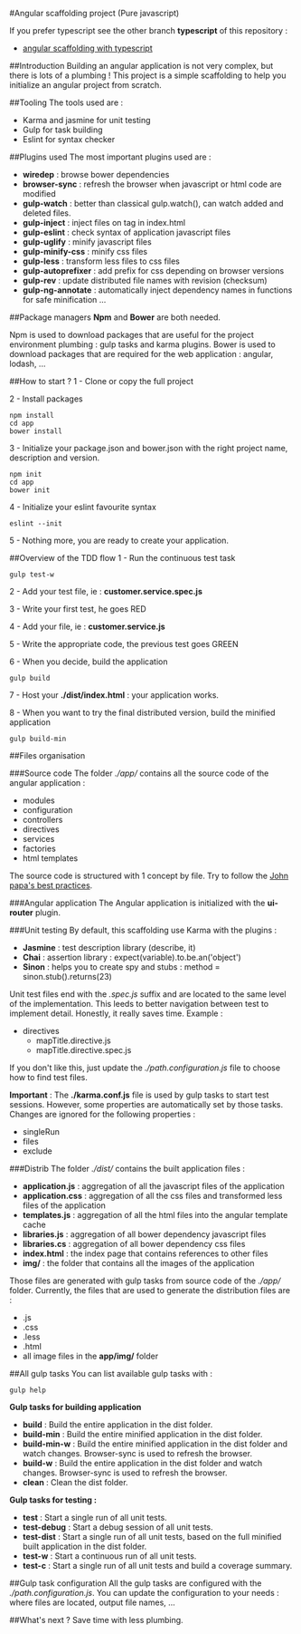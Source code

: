 #Angular scaffolding project (Pure javascript)

If you prefer typescript see the other branch **typescript** of this repository :
* [angular scaffolding with typescript](https://github.com/pierregillon/angular.scaffolding/tree/typescript)

##Introduction
Building an angular application is not very complex, but there is lots of a plumbing !
This project is a simple scaffolding to help you initialize an angular project from scratch.

##Tooling
The tools used are :
- Karma and jasmine for unit testing
- Gulp for task building
- Eslint for syntax checker

##Plugins used
The most important plugins used are :
* **wiredep**           : browse bower dependencies
* **browser-sync**      : refresh the browser when javascript or html code are modified
* **gulp-watch**        : better than classical gulp.watch(), can watch added and deleted files.
* **gulp-inject**       : inject files on tag in index.html
* **gulp-eslint**       : check syntax of application javascript files
* **gulp-uglify**       : minify javascript files
* **gulp-minify-css**   : minify css files
* **gulp-less**         : transform less files to css files
* **gulp-autoprefixer** : add prefix for css depending on browser versions
* **gulp-rev**          : update distributed file names with revision (checksum)
* **gulp-ng-annotate**  : automatically inject dependency names in functions for safe minification
...

##Package managers
**Npm** and **Bower** are both needed.

Npm is used to download packages that are useful for the project environment plumbing : gulp tasks and karma plugins.
Bower is used to download packages that are required for the web application : angular, lodash, ...

##How to start ?
1 - Clone or copy the full project

2 - Install packages

    npm install
    cd app
    bower install
    
3 - Initialize your package.json and bower.json with the right project name, description and version.

    npm init
    cd app
    bower init

4 - Initialize your eslint favourite syntax

    eslint --init
    
5 - Nothing more, you are ready to create your application.

##Overview of the TDD flow
1 - Run the continuous test task
    
    gulp test-w
    
2 - Add your test file, ie : **customer.service.spec.js**

3 - Write your first test, he goes RED

4 - Add your file, ie : **customer.service.js**

5 - Write the appropriate code, the previous test goes GREEN

6 - When you decide, build the application

    gulp build
    
7 - Host your **./dist/index.html** : your application works.

8 - When you want to try the final distributed version, build the minified application

    gulp build-min

##Files organisation

###Source code
The folder *./app/* contains all the source code of the angular application : 
* modules
* configuration
* controllers
* directives
* services
* factories
* html templates

The source code is structured with 1 concept by file. 
Try to follow the [John papa's best practices](https://github.com/johnpapa/angular-styleguide).

###Angular application
The Angular application is initialized with the **ui-router** plugin.

###Unit testing
By default, this scaffolding use Karma with the plugins :
* **Jasmine**   : test description library (describe, it)
* **Chai**      : assertion library : expect(variable).to.be.an('object')
* **Sinon**     : helps you to create spy and stubs : method = sinon.stub().returns(23)

Unit test files end with the *.spec.js* suffix and are located to the same level of the implementation. This
leeds to better navigation between test to implement detail. Honestly, it really saves time.
Example :
* directives
    * mapTitle.directive.js
    * mapTitle.directive.spec.js
    
If you don't like this, just update the *./path.configuration.js* file to choose how to find test files.
        
**Important** : The **./karma.conf.js** file is used by gulp tasks to start test sessions. However, some properties 
are automatically set by those tasks. Changes are ignored for the following properties :
* singleRun
* files
* exclude

###Distrib
The folder *./dist/* contains the built application files : 
* **application.js**    : aggregation of all the javascript files of the application
* **application.css**   : aggregation of all the css files and transformed less files of the application
* **templates.js**      : aggregation of all the html files into the angular template cache
* **libraries.js**      : aggregation of all bower dependency javascript files
* **libraries.cs**      : aggregation of all bower dependency css files
* **index.html**        : the index page that contains references to other files
* **img/**              : the folder that contains all the images of the application

Those files are generated with gulp tasks from source code of the *./app/* folder.
Currently, the files that are used to generate the distribution files are :
* .js
* .css
* .less
* .html
* all image files in the **app/img/** folder

##All gulp tasks
You can list available gulp tasks with :

    gulp help

**Gulp tasks for building application**
* **build**        : Build the entire application in the dist folder.
* **build-min**    : Build the entire minified application in the dist folder.
* **build-min-w**  : Build the entire minified application in the dist folder and watch changes. Browser-sync is used to refresh the browser.
* **build-w**      : Build the entire application in the dist folder and watch changes. Browser-sync is used to refresh the browser.
* **clean**        : Clean the dist folder.

**Gulp tasks for testing :**
* **test**         : Start a single run of all unit tests.
* **test-debug**   : Start a debug session of all unit tests.
* **test-dist**    : Start a single run of all unit tests, based on the full minified built application in the dist folder.
* **test-w**       : Start a continuous run of all unit tests.
* **test-c**       : Start a single run of all unit tests and build a coverage summary.

##Gulp task configuration
All the gulp tasks are configured with the *./path.configuration.js*. You can update the configuration to your needs :
where files are located, output file names, ...

##What's next ?
Save time with less plumbing.
